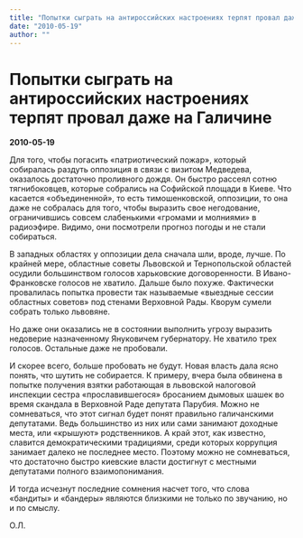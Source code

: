 ```yaml
---
title: "Попытки сыграть на антироссийских настроениях терпят провал даже на Галичине"
date: "2010-05-19"
author: ""
---
```


# Попытки сыграть на антироссийских настроениях терпят провал даже на Галичине

**2010-05-19** 

Для того, чтобы погасить «патриотический пожар», который собиралась раздуть оппозиция в связи с визитом Медведева, оказалось достаточно проливного дождя. Он быстро рассеял сотню тягнибоковцев, которые собрались на Софийской площади в Киеве. Что касается «объединенной», то есть тимошенковской, оппозиции, то она даже не собралась для того, чтобы выразить свое негодование, ограничившись совсем слабенькими «громами и  молниями» в радиоэфире. Видимо, они посмотрели прогноз погоды и не стали собираться.

В западных областях у оппозиции дела сначала шли, вроде, лучше. По крайней мере, областные советы Львовской и Тернопольской областей осудили большинством голосов харьковские договоренности. В Ивано-Франковске голосов не хватило. Дальше было похуже. Фактически провалилась попытка провести так называемые «выездные сессии областных советов» под стенами Верховной Рады. Кворум сумели собрать только львовяне.

Но даже они оказались не в состоянии выполнить угрозу выразить недоверие назначенному Януковичем губернатору. Не хватило трех голосов. Остальные даже не пробовали.

И скорее всего, больше пробовать не будут. Новая власть дала ясно понять, что шутить не собирается. К примеру, вчера была обвинена в попытке получения взятки работающая в львовской налоговой инспекции сестра «прославившегося» бросанием дымовых шашек во время скандала в Верховной Раде депутата Парубия. Можно не сомневаться, что этот сигнал будет понят правильно галичанскими депутатами. Ведь большинство из них или сами занимают доходные места, или «крышуют» родственников. А край этот, как известно, славится демократическими традициями, среди которых коррупция занимает далеко не последнее место. Поэтому можно не сомневаться, что достаточно быстро киевские власти достигнут с местными депутатами полного взаимопонимания.

И тогда исчезнут последние сомнения насчет того, что слова «бандиты» и «бандеры» являются близкими не только по звучанию, но и по смыслу.

О.Л.